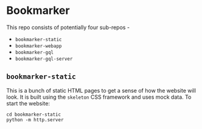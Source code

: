 # Bookmarker

This repo consists of potentially four sub-repos -
  * `bookmarker-static`
  * `bookmarker-webapp`
  * `bookmarker-gql`
  * `bookmarker-gql-server`

## `bookmarker-static`
This is a bunch of static HTML pages to get a sense of how the website will look. It is built using the `skeleton` CSS framework and uses mock data. To start the website:
```
cd bookmarker-static
python -m http.server
```
